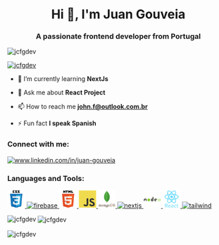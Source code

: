<h1 align="center">Hi 👋, I'm Juan Gouveia</h1>
<h3 align="center">A passionate frontend developer from Portugal</h3>

<p align="left"> <img src="https://komarev.com/ghpvc/?username=jcfgdev&label=Profile%20views&color=0e75b6&style=flat" alt="jcfgdev" /> </p>

<p align="left"> <a href="https://github.com/ryo-ma/github-profile-trophy"><img src="https://github-profile-trophy.vercel.app/?username=jcfgdev" alt="jcfgdev" /></a> </p>

- 🌱 I’m currently learning **NextJs**

- 💬 Ask me about **React Project**

- 📫 How to reach me **john.f@outlook.com.br**

- ⚡ Fun fact **I speak Spanish**

<h3 align="left">Connect with me:</h3>
<p align="left">
<a href="https://linkedin.com/in/www.linkedin.com/in/juan-gouveia" target="blank"><img align="center" src="https://raw.githubusercontent.com/rahuldkjain/github-profile-readme-generator/master/src/images/icons/Social/linked-in-alt.svg" alt="www.linkedin.com/in/juan-gouveia" height="30" width="40" /></a>
</p>

<h3 align="left">Languages and Tools:</h3>
<p align="left"> <a href="https://www.w3schools.com/css/" target="_blank" rel="noreferrer"> <img src="https://raw.githubusercontent.com/devicons/devicon/master/icons/css3/css3-original-wordmark.svg" alt="css3" width="40" height="40"/> </a> <a href="https://firebase.google.com/" target="_blank" rel="noreferrer"> <img src="https://www.vectorlogo.zone/logos/firebase/firebase-icon.svg" alt="firebase" width="40" height="40"/> </a> <a href="https://www.w3.org/html/" target="_blank" rel="noreferrer"> <img src="https://raw.githubusercontent.com/devicons/devicon/master/icons/html5/html5-original-wordmark.svg" alt="html5" width="40" height="40"/> </a> <a href="https://developer.mozilla.org/en-US/docs/Web/JavaScript" target="_blank" rel="noreferrer"> <img src="https://raw.githubusercontent.com/devicons/devicon/master/icons/javascript/javascript-original.svg" alt="javascript" width="40" height="40"/> </a> <a href="https://www.mongodb.com/" target="_blank" rel="noreferrer"> <img src="https://raw.githubusercontent.com/devicons/devicon/master/icons/mongodb/mongodb-original-wordmark.svg" alt="mongodb" width="40" height="40"/> </a> <a href="https://nextjs.org/" target="_blank" rel="noreferrer"> <img src="https://cdn.worldvectorlogo.com/logos/nextjs-2.svg" alt="nextjs" width="40" height="40"/> </a> <a href="https://nodejs.org" target="_blank" rel="noreferrer"> <img src="https://raw.githubusercontent.com/devicons/devicon/master/icons/nodejs/nodejs-original-wordmark.svg" alt="nodejs" width="40" height="40"/> </a> <a href="https://reactjs.org/" target="_blank" rel="noreferrer"> <img src="https://raw.githubusercontent.com/devicons/devicon/master/icons/react/react-original-wordmark.svg" alt="react" width="40" height="40"/> </a> <a href="https://tailwindcss.com/" target="_blank" rel="noreferrer"> <img src="https://www.vectorlogo.zone/logos/tailwindcss/tailwindcss-icon.svg" alt="tailwind" width="40" height="40"/> </a> </p>

<p><img align="left" src="https://github-readme-stats.vercel.app/api/top-langs?username=jcfgdev&show_icons=true&locale=en&layout=compact" alt="jcfgdev" /></p>

<p>&nbsp;<img align="center" src="https://github-readme-stats.vercel.app/api?username=jcfgdev&show_icons=true&locale=en" alt="jcfgdev" /></p>

<p><img align="center" src="https://github-readme-streak-stats.herokuapp.com/?user=jcfgdev&" alt="jcfgdev" /></p>
